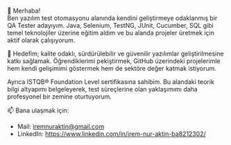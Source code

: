 👋 Merhaba!  
Ben yazılım test otomasyonu alanında kendini geliştirmeye odaklanmış bir QA Tester adayıyım. Java, Selenium, TestNG, JUnit, Cucumber, SQL gibi temel teknolojiler üzerine eğitim aldım ve bu alanda projeler üretmek için aktif olarak çalışıyorum.

🎯 Hedefim; kalite odaklı, sürdürülebilir ve güvenilir yazılımlar geliştirilmesine katkı sağlamak. Öğrendiklerimi pekiştirmek, GitHub üzerindeki projelerimle hem kendi gelişimimi göstermek hem de sektöre değer katmak istiyorum.

Ayrıca ISTQB® Foundation Level sertifikasına sahibim. Bu alandaki teorik bilgi altyapımı belgeleyerek, test süreçlerine olan yaklaşımımı daha profesyonel bir zemine oturtuyorum.

📫 Bana ulaşmak için:  
- Mail: iremnuraktin@gmail.com
- LinkedIn: https://www.linkedin.com/in/irem-nur-aktin-ba8212302/


